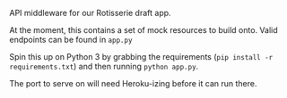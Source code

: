 API middleware for our Rotisserie draft app.

At the moment, this contains a set of mock resources to build onto. Valid endpoints can be found in `app.py`

Spin this up on Python 3 by grabbing the requirements (`pip install -r requirements.txt`) and then running `python app.py`.

The port to serve on will need Heroku-izing before it can run there.